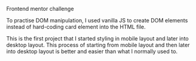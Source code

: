 Frontend mentor challenge

To practise DOM manipulation, I used vanilla JS to create DOM elements instead of hard-coding card element into the HTML file.

This is the first project that I started styling in mobile layout and later into desktop layout. This process of starting from mobile layout and then later into desktop layout is better and easier than what I normally used to.
